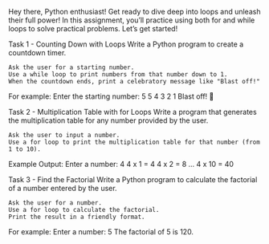 Hey there, Python enthusiast!
Get ready to dive deep into loops and unleash their full power! In this assignment, you’ll practice using both for and while loops to solve practical problems. Let’s get started!

Task 1 - Counting Down with Loops
Write a Python program to create a countdown timer.

    Ask the user for a starting number.
    Use a while loop to print numbers from that number down to 1.
    When the countdown ends, print a celebratory message like "Blast off!"

For example:
Enter the starting number: 5
5 4 3 2 1 Blast off! 🚀

Task 2 - Multiplication Table with for Loops
Write a program that generates the multiplication table for any number provided by the user.

    Ask the user to input a number.
    Use a for loop to print the multiplication table for that number (from 1 to 10).

Example Output:
Enter a number: 4
4 x 1 = 4 4 x 2 = 8 ... 4 x 10 = 40

Task 3 - Find the Factorial
Write a Python program to calculate the factorial of a number entered by the user.

    Ask the user for a number.
    Use a for loop to calculate the factorial.
    Print the result in a friendly format.

For example:
Enter a number: 5
The factorial of 5 is 120.

